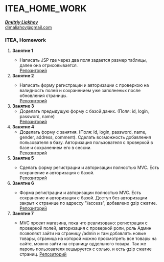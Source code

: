 # ITEA_HOME_WORK
[_**Dmitriy Liakhov**_](https://www.linkedin.com/in/dmitiy-liakhov-82388a183/)<br>
[dimaliahov@gmail.com](mailto:dimaliahov@gmail.com)


<h3>ITEA, Homework</h3>

<ol>
<li><strong>Занятие 1</strong></li>
    <ul>
        <li>
            <a>Написать JSP где через два поля задается размер таблицы, далее она отрисовывается.<br></a>
            <a href="https://github.com/LiakhovDmitriy/all/tree/HW-1/home_work_itea_01">Репозиторий</a>
        </li>
    </ul>
</li>
<li><strong>Занятие 2</strong></li>
    <ul>
        <li>
            <a>Написать форму регистрации и авторизации с проверкою на валидность полей и сохранением уже заполненых после обновления страницы. <br></a>
            <a href="https://github.com/LiakhovDmitriy/all/tree/HW-2/home_work_itea_02">Репозиторий</a>
        </li>
    </ul>
</li>
<li><strong>Занятие 3</strong>
    <ul>
        <li>
            <a>Доделать предыдущую форму с базой даних. (Поля: id, login, password, name)<br></a>
            <a href="https://github.com/LiakhovDmitriy/all/tree/HW-3/home_work_itea_03">Репозиторий</a>
        </li>
    </ul>
</li>
<li><strong>Занятие 4</strong>
    <ul>
        <li>
            <a>Доделать форму с занятия. (Поля: id, login, password, name, gender, address, comment). Сделать возможность добавления пользователя в базу. Авторизация пользователя с проверкой в базе и сохранением его в сессии.<br></a>
            <a href="https://github.com/LiakhovDmitriy/all/tree/HW-4/home_work_itea_04">Репозиторий</a>
        </li>
    </ul>
</li>
            <li><strong>Занятие 5</strong></li>
        <ul>
        <li>
            <a>Сделать форму регистрации и авторизации полностью MVC. Есть сохранение и авторизация с базой.  <br></a>
            <a href="https://github.com/LiakhovDmitriy/all/tree/HW-5/home_work_itea_05">Репозиторий</a>
        </li>
    </ul>
</li>
    </li>
            <li><strong>Занятие 6</strong></li>
        <ul>
        <li>
            <a>Форма регистрации и авторизации полностью MVC. Есть сохранение и авторизация с базой. Доступ без авторизации закрыт к странице по адрессу "/access", добавлено gzip сжатие.<br></a>
            <a href="https://github.com/LiakhovDmitriy/all/tree/HW-6/home_work_itea_06">Репозиторий</a>
        </li>
    </ul>
</li>
    <li><strong>Занятие 7</strong></li>
        <ul>
        <li>
            <a>MVC проект магазина, пока что реализовано: регистрация с проверкой полей, авторизация с проверкой роли, роль Админ позволяєт зайти на страницу /admin и там добавлять новые товары, страница на которой можно просмотреть все товары на сайте, можно зайти на страницу оддельного товара. Так же пароль пользователя хешыруется с солью. и есть gzip сжатие страниц.
            <a href="https://github.com/LiakhovDmitriy/Adidas_release_shop">Репозиторий</a>
        </li>
    </ul>
</li>
        </ol>
